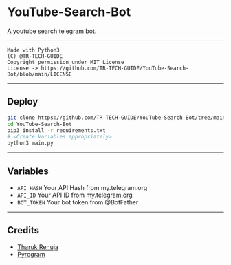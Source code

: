 # YouTube-Search-Bot

A youtube search telegram bot.

---

```
Made with Python3
(C) @TR-TECH-GUIDE
Copyright permission under MIT License
License -> https://github.com/TR-TECH-GUIDE/YouTube-Search-Bot/blob/main/LICENSE
```

---

## Deploy

```sh
git clone https://github.com/TR-TECH-GUIDE/YouTube-Search-Bot/tree/main
cd YouTube-Search-Bot
pip3 install -r requirements.txt
# <Create Variables appropriately>
python3 main.py
```

---

## Variables

- `API_HASH` Your API Hash from my.telegram.org
- `API_ID` Your API ID from my.telegram.org
- `BOT_TOKEN` Your bot token from @BotFather

---

## Credits

- [Tharuk Renuja](https://github.com/TR-TECH-GUIDE)
- [Pyrogram](https://github.com/pyrogram/pyrogram)
